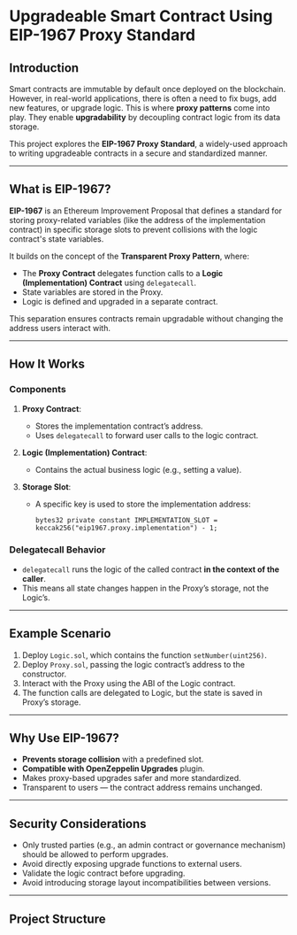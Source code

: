 # Upgradeable Smart Contract Using EIP-1967 Proxy Standard

## Introduction

Smart contracts are immutable by default once deployed on the blockchain. However, in real-world applications, there is often a need to fix bugs, add new features, or upgrade logic. This is where **proxy patterns** come into play. They enable **upgradability** by decoupling contract logic from its data storage.

This project explores the **EIP-1967 Proxy Standard**, a widely-used approach to writing upgradeable contracts in a secure and standardized manner.

---

## What is EIP-1967?

**EIP-1967** is an Ethereum Improvement Proposal that defines a standard for storing proxy-related variables (like the address of the implementation contract) in specific storage slots to prevent collisions with the logic contract's state variables.

It builds on the concept of the **Transparent Proxy Pattern**, where:
- The **Proxy Contract** delegates function calls to a **Logic (Implementation) Contract** using `delegatecall`.
- State variables are stored in the Proxy.
- Logic is defined and upgraded in a separate contract.

This separation ensures contracts remain upgradable without changing the address users interact with.

---

## How It Works

### Components
1. **Proxy Contract**: 
   - Stores the implementation contract’s address.
   - Uses `delegatecall` to forward user calls to the logic contract.

2. **Logic (Implementation) Contract**:
   - Contains the actual business logic (e.g., setting a value).

3. **Storage Slot**:
   - A specific key is used to store the implementation address:
     ```solidity
     bytes32 private constant IMPLEMENTATION_SLOT = keccak256("eip1967.proxy.implementation") - 1;
     ```

### Delegatecall Behavior
- `delegatecall` runs the logic of the called contract **in the context of the caller**.
- This means all state changes happen in the Proxy’s storage, not the Logic’s.

---

## Example Scenario

1. Deploy `Logic.sol`, which contains the function `setNumber(uint256)`.
2. Deploy `Proxy.sol`, passing the logic contract’s address to the constructor.
3. Interact with the Proxy using the ABI of the Logic contract.
4. The function calls are delegated to Logic, but the state is saved in Proxy’s storage.

---

## Why Use EIP-1967?

- **Prevents storage collision** with a predefined slot.
- **Compatible with OpenZeppelin Upgrades** plugin.
- Makes proxy-based upgrades safer and more standardized.
- Transparent to users — the contract address remains unchanged.

---

## Security Considerations

- Only trusted parties (e.g., an admin contract or governance mechanism) should be allowed to perform upgrades.
- Avoid directly exposing upgrade functions to external users.
- Validate the logic contract before upgrading.
- Avoid introducing storage layout incompatibilities between versions.

---

## Project Structure

